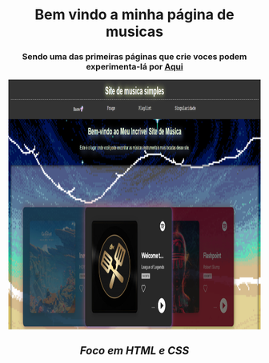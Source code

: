 <h1 align="center">Bem vindo a minha página de musicas</h1>
<h3 align="center">Sendo uma das primeiras páginas que crie voces podem experimenta-lá por <a href="" target="_blank">Aqui</a></h3>

<img align="center" height="500em" src="https://github.com/RaffaGR/SpotifyInPages/blob/main/mySpotyf.png" />

<h2 align="center"><i>Foco em HTML e CSS</i></h2>
